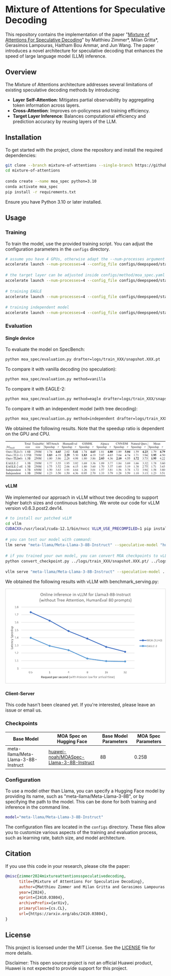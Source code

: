# Mixture of Attentions for Speculative Decoding

This repository contains the implementation of the paper "[Mixture of Attentions For Speculative Decoding](https://arxiv.org/abs/2410.03804)" by Matthieu Zimmer*, Milan Gritta*, Gerasimos Lampouras, Haitham Bou Ammar, and Jun Wang. The paper introduces a novel architecture for speculative decoding that enhances the speed of large language model (LLM) inference.

## Overview

The Mixture of Attentions architecture addresses several limitations of existing speculative decoding methods by introducing:
- **Layer Self-Attention**: Mitigates partial observability by aggregating token information across layers.
- **Cross-Attention**: Improves on-policyness and training efficiency.
- **Target Layer Inference**: Balances computational efficiency and prediction accuracy by reusing layers of the LLM.

## Installation

To get started with the project, clone the repository and install the required dependencies:

```bash
git clone --branch mixture-of-attentions --single-branch https://github.com/huawei-noah/HEBO.git mixture-of-attentions
cd mixture-of-attentions

conda create --name moa_spec python=3.10
conda activate moa_spec
pip install -r requirements.txt
```

Ensure you have Python 3.10 or later installed.

## Usage

### Training

To train the model, use the provided training script. You can adjust the configuration parameters in the `configs` directory.

```bash
# assume you have 4 GPUs, otherwise adapt the --num-processes argument
accelerate launch --num-processes=4 --config_file configs/deepspeed/stage0.yaml moa_spec/train.py

# the target layer can be adjusted inside configs/method/moa_spec.yaml or with
accelerate launch --num-processes=4 --config_file configs/deepspeed/stage0.yaml moa_spec/train.py method.model_config.target_layer_inference=1

# training EAGLE
accelerate launch --num-processes=4 --config_file configs/deepspeed/stage0.yaml moa_spec/train.py method=eagle

# training independent model
accelerate launch --num-processes=4 --config_file configs/deepspeed/stage0.yaml moa_spec/train.py method=independent drafter="andrijdavid/Llama3-1B-Base"
```

### Evaluation

#### Single device

To evaluate the model on SpecBench:

```bash
python moa_spec/evaluation.py drafter=logs/train_XXX/snapshot.XXX.pt
```

To compare it with vanilla decoding (no speculation):

```bash
python moa_spec/evaluation.py method=vanilla
```

To compare it with EAGLE-2:

```bash
python moa_spec/evaluation.py method=eagle drafter=logs/train_XXX/snapshot.XXX.pt
```

To compare it with an independent model (with tree decoding):
```bash
python moa_spec/evaluation.py method=independent drafter=logs/train_XXX/snapshot.XXX.pt
```

We obtained the following results. Note that the speedup ratio is dependent on the GPU and CPU. 

![Evaluation with Tree Decoding](data/charts/batch_size_1.png)

#### vLLM
We implemented our approach in vLLM without tree decoding to support higher batch sizes and continuous batching.
We wrote our code for vLLM version v0.6.3.post2.dev14.

```bash
# to install our patched vLLM
cd vllm
CUDACXX=/usr/local/cuda-12.1/bin/nvcc VLLM_USE_PRECOMPILED=1 pip install --editable .

# you can test our model with command:
llm serve "meta-llama/Meta-Llama-3-8B-Instruct" --speculative-model "huawei-noah/MOASpec-Llama-3-8B-Instruct" --num_speculative_tokens 3 --max-model-len 2048 --dtype bfloat16 --enforce-eager 

# if you trained your own model, you can convert MOA checkpoints to vLLM format with this script
python convert_checkpoint.py ../logs/train_XXX/snapshot.XXX.pt/ ../logs/train_XXX/snapshot.XXX.pt.vllm/

vllm serve "meta-llama/Meta-Llama-3-8B-Instruct" --speculative-model ../logs/train_XXX/snapshot.XXX.pt.vllm/ --num_speculative_tokens 3 --max-model-len 2048 --dtype bfloat16 --enforce-eager
```

We obtained the following results with vLLM with benchmark_serving.py:

![Evaluation with vLLM](data/charts/vLLM.png)

#### Client-Server
This code hasn't been cleaned yet. If you're interested, please leave an issue or email us.

### Checkpoints

| Base Model  | MOA Spec on Hugging Face  | Base Model Parameters  | MOA Spec Parameters |
|------|------|------|------|
| meta-llama/Meta-Llama-3-8B-Instruct | [huawei-noah/MOASpec-Llama-3-8B-Instruct](https://huggingface.co/huawei-noah/MOASpec-Llama-3-8B-Instruct) | 8B | 0.25B |


### Configuration

To use a model other than Llama, you can specify a Hugging Face model by providing its name, 
such as "meta-llama/Meta-Llama-3-8B", or by specifying the path to the model. 
This can be done for both training and inference in the command line.

```bash
model="meta-llama/Meta-Llama-3-8B-Instruct"
```

The configuration files are located in the `configs` directory. These files allow you to customize various aspects of the training and evaluation process, such as learning rate, batch size, and model architecture.


## Citation

If you use this code in your research, please cite the paper:

```bibtex
@misc{zimmer2024mixtureattentionsspeculativedecoding,
      title={Mixture of Attentions For Speculative Decoding}, 
      author={Matthieu Zimmer and Milan Gritta and Gerasimos Lampouras and Haitham Bou Ammar and Jun Wang},
      year={2024},
      eprint={2410.03804},
      archivePrefix={arXiv},
      primaryClass={cs.CL},
      url={https://arxiv.org/abs/2410.03804}, 
}
```

## License

This project is licensed under the MIT License. See the [LICENSE](LICENSE) file for more details.

Disclaimer: This open source project is not an official Huawei product, Huawei is not expected to provide support for this project.
